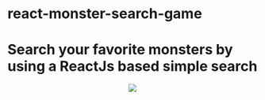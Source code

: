# react-monster-search-game

# Search your favorite monsters by using a ReactJs based simple search

<p align="center">
  <img src="https://user-images.githubusercontent.com/12487348/80489607-b2172500-897d-11ea-8a76-0f00bcd42b2b.png"/>
</p>
